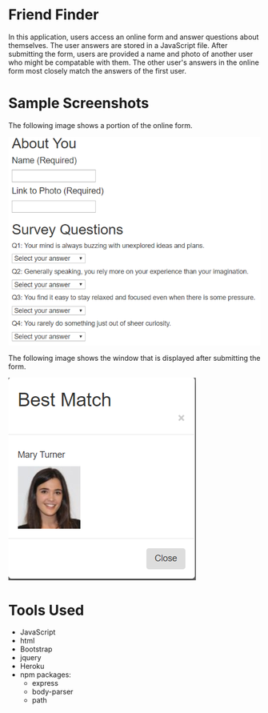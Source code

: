 # Friend Finder

In this application, users access an online form and answer questions about themselves. The user answers are stored in a JavaScript file. After submitting the form, users are provided a name and photo of another user who might be compatable with them. The other user's answers in the online form most closely match the answers of the first user.

# Sample Screenshots

The following image shows a portion of the online form.

![Survey Form image](images/surveyForm.png)

The following image shows the window that is displayed after submitting the form.

![Match image](images/match.png)

# Tools Used

- JavaScript
- html
- Bootstrap
- jquery
- Heroku
- npm packages:
	- express
	- body-parser
	- path   